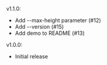 v1.1.0:

* Add --max-height parameter (#12)
* Add --version (#15)
* Add demo to README (#13)

v1.0.0:

* Initial release
